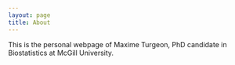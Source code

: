 ```yaml
---
layout: page
title: About
---
```


<p class="message">
  This is the personal webpage of Maxime Turgeon, PhD candidate in Biostatistics at McGill University.
</p>

